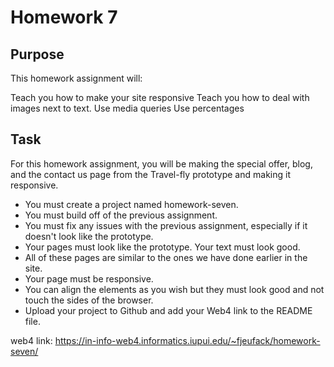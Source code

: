 # Homework 7

## Purpose

This homework assignment will:

Teach you how to make your site responsive
Teach you how to deal with images next to text.
Use media queries
Use percentages

## Task

For this homework assignment, you will be making the special offer, blog, and the contact us page from the Travel-fly prototype and making it responsive.

- You must create a project named homework-seven.
- You must build off of the previous assignment.
- You must fix any issues with the previous assignment, especially if it doesn't look like the prototype.
- Your pages must look like the prototype. Your text must look good.
- All of these pages are similar to the ones we have done earlier in the site.
- Your page must be responsive.
- You can align the elements as you wish but they must look good and not touch the sides of the browser.
- Upload your project to Github and add your Web4 link to the README file.

web4 link: https://in-info-web4.informatics.iupui.edu/~fjeufack/homework-seven/
